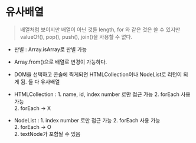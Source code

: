 # 유사배열

> 배열처럼 보이지만 배열이 아닌 것들 length, for 와 같은 것은 쓸 수 있지만 
    valueOf(), pop(), push(), join()을 사용할 수 없다. 

- 판별 : Array.isArray로 판별 가능   
- Array.from()으로 배열로 변경이 가능하다.   

- DOM을 선택하고 콘솔에 찍게되면 HTMLCollection이나 NodeList로 리턴이 되게 됨. 둘 다 유사배열    

- HTMLCollection : 1. name, id, index number 로만 접근 가능 2. forEach 사용 가능   
                   2. forEach -> X   

- NodeList : 1. index number 로만 접근 가능 2. forEach 사용 가능   
             2. forEach -> O   
             2. textNode가 포함될 수 있음    